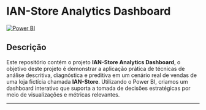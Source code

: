 # IAN-Store Analytics Dashboard

[![Power BI](https://img.shields.io/badge/Tool-Power%20BI-blue)](https://powerbi.microsoft.com/)  


## Descrição

Este repositório contém o projeto **IAN-Store Analytics Dashboard**, o objetivo deste projeto é demonstrar a aplicação prática de técnicas de análise descritiva, diagnóstica e preditiva em um cenário real de vendas de uma loja fictícia chamada **IAN-Store**. Utilizando o Power BI, criamos um dashboard interativo que suporta a tomada de decisões estratégicas por meio de visualizações e métricas relevantes.

-----------------------------------------------------------------------------------




